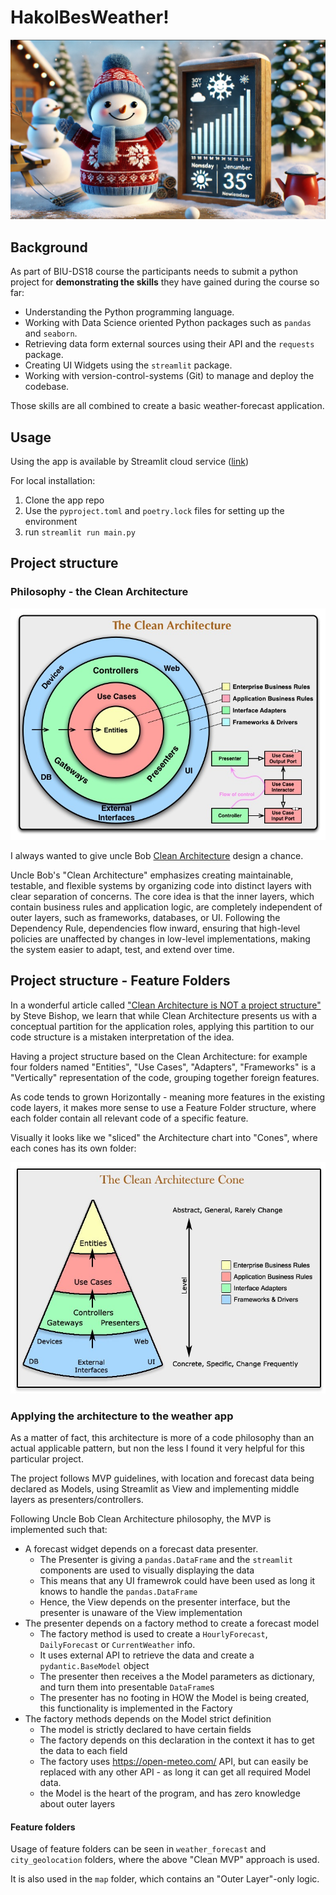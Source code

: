 # HakolBesWeather!
![HakolBesWeather.png](assets/HakolBesWeather.png)

## Background

As part of BIU-DS18 course the participants needs to submit a python project for **demonstrating the skills** they have gained during the course so far:

- Understanding the Python programming language.
- Working with Data Science oriented Python packages such as `pandas` and `seaborn`.
- Retrieving data form external sources using their API and the `requests` package.
- Creating UI Widgets using the `streamlit` package.
- Working with version-control-systems (Git) to manage and deploy the codebase.

Those skills are all combined to create a basic weather-forecast application.

## Usage

Using the app is available by Streamlit cloud service ([link](https://hakolbesweather.streamlit.app/))

For local installation:
1. Clone the app repo
2. Use the `pyproject.toml` and `poetry.lock` files for setting up the environment
3. run `streamlit run main.py`


## Project structure

### Philosophy - the Clean Architecture


![theCleanArchitecture.png](assets/theCleanArchitecture.png)

I always wanted to give uncle Bob [Clean Architecture](https://blog.cleancoder.com/uncle-bob/2012/08/13/the-clean-architecture.html) design  a chance.

Uncle Bob's "Clean Architecture" emphasizes creating maintainable, testable, and flexible systems by organizing code into distinct layers with clear separation of concerns. The core idea is that the inner layers, which contain business rules and application logic, are completely independent of outer layers, such as frameworks, databases, or UI. Following the Dependency Rule, dependencies flow inward, ensuring that high-level policies are unaffected by changes in low-level implementations, making the system easier to adapt, test, and extend over time.

## Project structure - Feature Folders

In a wonderful article called ["Clean Architecture is NOT a project structure"](https://medium.com/@stevebishop_89684/clean-architecture-is-not-a-project-structure-b158c9c4163f) by Steve Bishop, we learn that while Clean Architecture presents us with a conceptual partition for the application roles, applying this partition to our code structure is a mistaken interpretation of the idea.

Having a project structure based on the Clean Architecture: for example four folders named "Entities", "Use Cases", "Adapters", "Frameworks" is a "Vertically" representation of the code, grouping together foreign features.

As code tends to grown Horizontally - meaning more features in the existing code layers, it makes more sense to use a Feature Folder structure, where each folder contain all relevant code of a specific feature.

Visually it looks like we "sliced" the Architecture chart into "Cones", where each cones has its own folder:

![cleanArchitectureCone.png](assets/cleanArchitectureCone.png)

### Applying the architecture to the weather app

As a matter of fact, this architecture is more of a code philosophy than an actual applicable pattern, but non the less I found it very helpful for this particular project.

The project follows MVP guidelines, with location and forecast data being declared as Models,
using Streamlit as View and implementing middle layers as presenters/controllers.

Following Uncle Bob Clean Architecture philosophy, the MVP is implemented such that:
* A forecast widget depends on a forecast data presenter.
  * The Presenter is giving a `pandas.DataFrame` and the `streamlit` components are used to visually displaying the data
  * This means that any UI framewrok could have been used as long it knows to handle the `pandas.DataFrame`
  * Hence, the View depends on the presenter interface, but the presenter is unaware of the View implementation
* The presenter depends on a factory method to create a forecast model
    * The factory method is used to create a `HourlyForecast`, `DailyForecast` or `CurrentWeather` info.
    * It uses external API to retrieve the data and create a `pydantic.BaseModel` object
    * The presenter then receives a the Model parameters as dictionary, and turn them into presentable `DataFrame`s
    * The presenter has no footing in HOW the Model is being created, this functionality is implemented in the Factory
* The factory methods depends on the Model strict definition
    * The model is strictly declared to have certain fields
    * The factory depends on this declaration in the context it has to get the data to each field
    * The factory uses https://open-meteo.com/ API, but can easily be replaced with any other API - as long it can get all required Model data.
  * the Model is the heart of the program, and has zero knowledge about outer layers

#### Feature folders

Usage of feature folders can be seen in `weather_forecast` and `city_geolocation` folders,
where the above "Clean MVP" approach is used.

It is also used in the `map` folder, which contains an "Outer Layer"-only logic.


